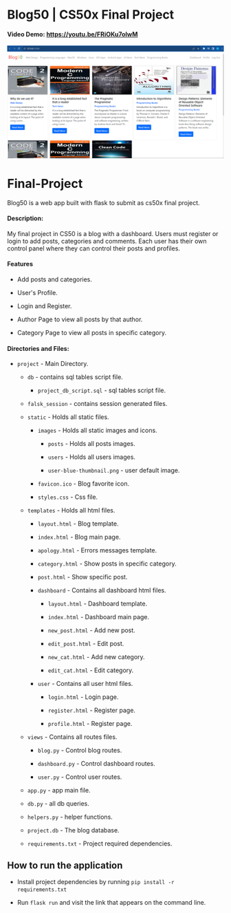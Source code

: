 
# Blog50 | CS50x Final Project

#### Video Demo: <https://youtu.be/FRiOKu7olwM>
[![YouTube Video](https://github.com/hanibashir/blog50/blob/main/static/blog50-thumbnail.png)](https://youtu.be/FRiOKu7olwM)

# Final-Project

Blog50 is a web app built with flask to submit as cs50x final project.

#### Description:
My final project in CS50 is a blog with a dashboard. Users must register or login to add posts, categories and comments. Each user has their own control panel where they can control their posts and profiles.

#### Features
* Add posts and categories.

* User's Profile.

* Login and Register.

* Author Page to view all posts by that author.

* Category Page to view all posts in specific category.



#### Directories and Files:



-  `project` - Main Directory.

	-  `db` - contains sql tables script file.

		-  `project_db_script.sql` - sql tables script file.

	-  `falsk_session` - contains session generated files.

	-  `static` - Holds all static files.

		-  `images` - Holds all static images and icons.

			-  `posts` - Holds all posts images.

			-  `users` - Holds all users images.

			-  `user-blue-thumbnail.png` - user default image.

		-  `favicon.ico` - Blog favorite icon.

		-  `styles.css` - Css file.

	-  `templates` - Holds all html files.

		-  `layout.html` - Blog template.

		-  `index.html` - Blog main page.

		-  `apology.html` - Errors messages template.

		-  `category.html` - Show posts in specific category.

		-  `post.html` - Show specific post.

		-  `dashboard` - Contains all dashboard html files.

			-  `layout.html` - Dashboard template.

			-  `index.html` - Dashboard main page.

			-  `new_post.html` - Add new post.

			-  `edit_post.html` - Edit post.

			-  `new_cat.html` - Add new category.

			-  `edit_cat.html` - Edit category.

		-  `user` - Contains all user html files.

			-  `login.html` - Login page.

			-  `register.html` - Register page.

			-  `profile.html` - Register page.

	-  `views` - Contains all routes files.

		-  `blog.py` - Control blog routes.

		-  `dashboard.py` - Control dashboard routes.

		-  `user.py` - Control user routes.

	-  `app.py` - app main file.

	-  `db.py` - all db queries.

	-  `helpers.py` - helper functions.

	-  `project.db` - The blog database.

	-  `requirements.txt` - Project required dependencies.




## How to run the application

* Install project dependencies by running `pip install -r requirements.txt`

* Run `flask run` and visit the link that appears on the command line.
